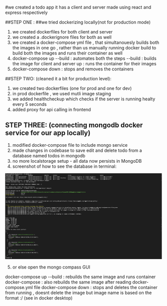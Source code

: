 #we created a todo app
it has a client and server made using react and express respectively 

##STEP ONE : 
##we tried dockerizing locally(not for production mode)

1. we created dockerfiles for both client and server
2. we created a .dockerignore files for both as well 
3. we created a docker-compose yml file , that simultanouesly builds both the images in one go ,
rather than us manually running docker build to build both the images and runs their container as well
4. docker-compose up --build : automates both the steps
  --build : builds the image for client and server
  up : runs the container for their images
5. docker-compose down : stops and removes the containers 

##STEP TWO:  (cleaned it a bit for production level):

1. we created two dockerfiles (one for prod and one for dev)
2. in prod dockerfile , we used mutli image staging 
3. we added healthcheckup which checks if the server is running healty every 5 seconds
4. added proxy for api calling in frontend 

## STEP THREE: (connecting mongodb docker service for our app locally)

1. modified docker-compose file to include mongo service 
2. made changes in codebase to save edit and delete todo from a database named todos in mongodb
3. no more localstorage setup - all data now persists in MongoDB 
4. screenshot of how to see the database in terminal:

![MongoDB Terminal View](./docs/images/mongo-terminal.png)

5. or else open the mongo compass GUI

 






docker-compose up --build : rebuilds the same image and runs container
docker-compose : also rebuilds the same image after reading docker-compose.yml file 
docker-compose down : stops and deletes the container from running , doesnt delete the image but 
image name is based on the format :<project-name>/<service-name> (see in docker desktop)





